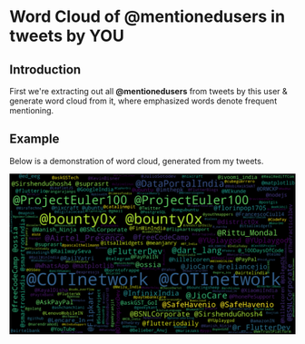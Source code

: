 # Word Cloud of @mentionedusers in tweets by YOU

## Introduction

First we're extracting out all **@mentionedusers** from tweets by this user & generate word cloud from it, where emphasized words denote frequent mentioning.

## Example

Below is a demonstration of word cloud, generated from my tweets.

![wordCloudOfMentionedUsersInTweetsByAnjan_Roy](../plots/wordCloudOfMentionedUsersInTweetsByAnjan_Roy.png)
